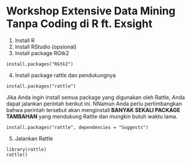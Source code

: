 # Workshop Extensive Data Mining Tanpa Coding di R ft. Exsight

1. Install R
2. Install RStudio (opsional)
3. Install package RGtk2
```
install.packages("RGtk2")
```
4. Install package rattle dan pendukungnya
```
install.packages("rattle")
```
Jika Anda ingin install semua package yang digunakan oleh Rattle, Anda dapat jalankan perintah berikut ini. NNamun Anda perlu pertimbangkan bahwa perintah tersebut akan menginstall **BANYAK SEKALI PACKAGE TAMBAHAN** yang mendukung Rattle dan mungkin butuh waktu lama. 
```
install.packages("rattle", dependencies = "Suggests")
```
5. Jalankan Rattle
```
library(rattle)
rattle()
```
